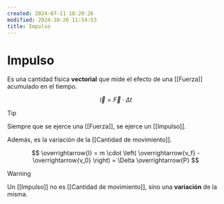 ```yaml
---
created: 2024-07-11 18:20:26
modified: 2024-10-26 11:54:53
title: Impulso
---
```


# Impulso

Es una cantidad física **vectorial** que mide el efecto de una [[Fuerza]] acumulado en el tiempo.

$$
\overrightarrow{I} = \overrightarrow{F} \cdot \Delta t
$$

> [!tip]
> Siempre que se ejerce una [[Fuerza]], se ejerce un [[Impulso]].

Además, es la variación de la [[Cantidad de movimiento]].

$$
\overrightarrow{I} =
m \cdot \left( \overrightarrow{v_f} - \overrightarrow{v_0} \right) =
\Delta \overrightarrow{P}
$$

> [!warning]
> Un [[Impulso]] no es [[Cantidad de movimiento]], sino una **variación** de la misma.

